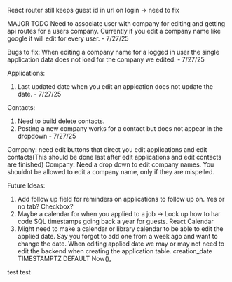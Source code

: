 React router still keeps guest id in url on login -> need to fix

MAJOR TODO
Need to associate user with company for editing and getting api routes for a users company. Currently if you edit a company name like google it will edit for every user. - 7/27/25

Bugs to fix:
When editing a company name for a logged in user the single application data does not load for the company we edited. - 7/27/25

Applications:

1. Last updated date when you edit an appication does not update the date. - 7/27/25

Contacts:

1. Need to build delete contacts.
2. Posting a new company works for a contact but does not appear in the dropdown - 7/27/25

Company: need edit buttons that direct you edit applications and edit contacts(This should be done last after edit applications and edit contacts are finished)
Company: Need a drop down to edit company names. You shouldnt be allowed to edit a company name, only if they are mispelled.

Future Ideas:

1. Add follow up field for reminders on applications to follow up on. Yes or no tab? Checkbox?
2. Maybe a calendar for when you applied to a job -> Look up how to har code SQL timestamps going back a year for guests. React Calendar
3. Might need to make a calendar or library calendar to be able to edit the applied date. Say you forgot to add one from a week ago and want to change the date.
   When editing applied date we may or may not need to edit the backend when creating the application table. creation_date TIMESTAMPTZ DEFAULT Now(),

test test
